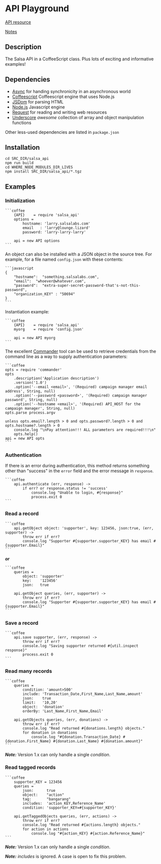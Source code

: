 # API Playground

[API resource](http://wfc2.wiredforchange.com/o/8001/p/salsa/commons/dev/docs/api/cookbook/salsaAPI.sjs)

[Notes](https://github.com/peterzhao/aft/blob/master/notes.txt)

## Description

The Salsa API in a CoffeeScript class.  Plus lots of exciting and informative examples!

## Dependencies

* [Async](https://github.com/caolan/async) for handing synchronicity in an asynchronous world
* [Coffeescript](http://coffeescript.org/) Coffeescript engine that uses Node.js
* [JSDom](https://github.com/tmpvar/jsdom) for parsing HTML
* [Node.js](http://nodejs.org/api/) Javascript engine
* [Request](https://github.com/mikeal/request) for reading and writing web resources
* [Underscore](http://underscorejs.org/) *awesome* collection of array and object manipulation functions

Other less-used dependencies are listed in `package.json`

## Installation

    cd SRC_DIR/salsa_api
    npm run build
    cd WHERE_NODE_MODULES_DIR_LIVES
    npm install SRC_DIR/salsa_api/*.tgz

## Examples

### Initialization

    ```coffee
        {API}    = require 'salsa_api'
        options =
            hostname: 'larry.salsalabs.com'
            email   : 'larry@lounge.lizard'
            password: 'larry-larry-larry'

        api = new API options
    ```

An object can also be installed with a JSON object in the source tree.  For example, for a file named `config.json`
with these contents:

    ```javascript
    {
        "hostname":  "something.salsalabs.com",
        "email":  "whoever@whatever.com",
        "password":  "extra-super-secret-password-that's-not-this-password",
        "organization_KEY" : "50694"
    }
    ```

Instantiation example:

    ```coffee
        {API}    = require 'salsa_api'
        myorg    = require 'config.json'

        api = new API myorg
    ```

The excellent [Commander](http://tjholowaychuk.com/post/9103188408/commander-js-nodejs-command-line-interfaces-made-easy) tool can be used to retrieve credentials from the command line as a way to supply authentication parameters:

    ```coffee
    opts = require 'commander'
    opts
        .description('Application description')
        .version('1.0')
        .option('--email <email>', '(Required) campaign manager email address', String, null)
        .option('--password <password>', '(Required) campaign manager password', String, null)
        .option('--hostname <email>', '(Required) API_HOST for the campaign manager', String, null)
    opts.parse process.argv

    unless opts.email?.length > 0 and opts.password?.length > 0 and opts.hostname?.length > 0
        console.log "\nPay attention!!! ALL parameters are required!!!\n"
        opts.help()
    api = new API opts
    ```

### Authentication

If there is an error during authentication, this method returns something other than "success"
in the `error` field and the error message in `response`.

    ```coffee
        api.authenticate (err, response) ->
            if err? or response.status != 'success'
                console.log "Unable to login, #{response}"
                process.exit 0
    ```

### Read a record

    ```coffee
        api.getObject object: 'supporter', key: 123456, json:true, (err, supporter) ->
            throw err if err?
            console.log "Supporter #{supporter.supporter_KEY} has email #{supporter.Email}"
    ```

***or***

    ```coffee
        queries =
            object: 'supporter'
            key:    '123456'
            json:   true

        api.getObject queries, (err, supporter) ->
            throw err if err?
            console.log "Supporter #{supporter.supporter_KEY} has email #{supporter.Email}"
    ```

### Save a record

    ```coffee
        api.save supporter, (err, response) ->
            throw err if err?
            console.log "Saving supporter returned #{util.inspect response}"
            process.exit 0
    ```

### Read many records

    ```coffee
        queries =
            condition: 'amount>500'
            include: 'Transaction_Date,First_Name,Last_Name,amount'
            json:    true
            limit:   '10,20'
            object:  'donation'
            orderBy: 'Last_Name,First_Name,Email'

        api.getObjects queries, (err, donations) ->
            throw err if err?
            console.log "Read returned #{donations.length} objects."
            for donation in donations
                console.log "#{donation.Transaction_Date} #{donation.First_Name} #{donation.Last_Name} #{donation.amount}"
    ```

***Note:*** Version 1.x can only handle a single _condition_.

### Read tagged records

    ```coffee
        supporter_KEY = 123456
        queries =
            json:      true
            object:    "action"
            tag:       "bangarang"
            includes:  'action_KEY,Reference_Name'
            condition: 'supporter_KEY=#{supporter_KEY}'

        api.getTaggedObjects queries, (err, actions) ->
            throw err if err?
            console.log "Read returned #{actions.length} objects."
            for action in actions
                console.log "#{action_KEY} #{action.Reference_Name}"
    ```

***Note:*** Version 1.x can only handle a single _condition_.

***Note:*** _includes_ is ignored.  A case is open to fix this problem.

